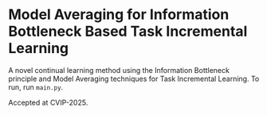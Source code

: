 # Model Averaging for Information Bottleneck Based Task Incremental Learning
A novel continual learning method using the Information Bottleneck principle and Model Averaging techniques for Task Incremental Learning.
To run, run ```main.py```.

Accepted at CVIP-2025.
